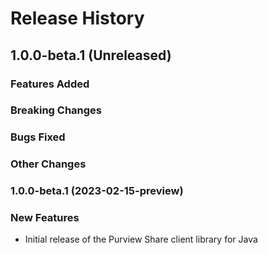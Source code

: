 # Release History

## 1.0.0-beta.1 (Unreleased)

### Features Added

### Breaking Changes

### Bugs Fixed

### Other Changes

### 1.0.0-beta.1 (2023-02-15-preview)

### New Features

- Initial release of the Purview Share client library for Java

